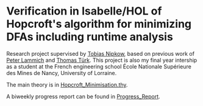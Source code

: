 # Verification in Isabelle/HOL of Hopcroft's algorithm for minimizing DFAs including runtime analysis

Research project supervised by [Tobias Nipkow](https://www21.in.tum.de/~nipkow/), based on previous work of [Peter Lammich](https://www21.in.tum.de/~lammich/) and [Thomas Türk](https://www.thomas-tuerk.de/).
This project is also my final year intership as a student at the French engineering school École Nationale Supérieure des Mines de Nancy, University of Lorraine.

The main theory is in [Hopcroft_Minimisation.thy](./Automata_Malik_Tuerk/Hopcroft_Minimisation.thy).

A biweekly progress report can be found in [Progress_Report](./Progress_Report.md).
